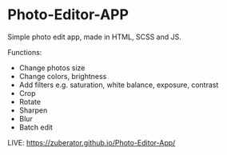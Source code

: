 # Photo-Editor-APP
Simple photo edit app, made in HTML, SCSS and JS.

Functions:

- Change photos size
- Change colors, brightness
- Add filters e.g. saturation, white balance, exposure, contrast
- Crop
- Rotate
- Sharpen
- Blur
- Batch edit

LIVE: https://zuberator.github.io/Photo-Editor-App/
